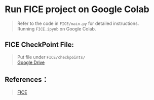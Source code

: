# Run FICE project on Google Colab

>Refer to the code in `FICE/main.py` for detailed instructions.  
>Running `FICE.ipynb` on Google Colab.

## FICE CheckPoint File:
>Put file under `FICE/checkpoints/`  
>[Google Drive](https://drive.google.com/drive/folders/1fBxq_9X-bA_TM4t968PdWdKRkq668TF5?usp=sharing)
## References： 
>[FICE](https://github.com/MartinPernus/FICE)
